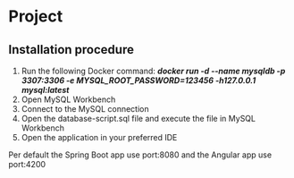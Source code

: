 # Project
## Installation procedure
1. Run the following Docker command:
   ***docker run -d --name mysqldb -p 3307:3306 -e MYSQL_ROOT_PASSWORD=123456 -h127.0.0.1 mysql:latest***
2. Open MySQL Workbench
3. Connect to the MySQL connection
4. Open the database-script.sql file and execute the file in MySQL Workbench
5. Open the application in your preferred IDE

Per default the Spring Boot app use port:8080 and the Angular app use port:4200
